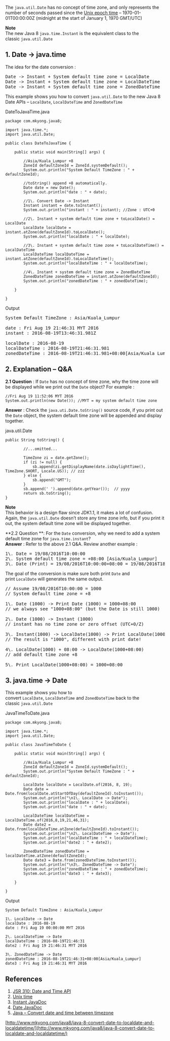 The `java.util.Date` has no concept of time zone, and only represents the number of seconds passed since the [Unix epoch time](https://en.wikipedia.org/wiki/Unix_time) – 1970-01-01T00:00:00Z (midnight at the start of January 1, 1970 GMT/UTC)

**Note**  
The new Java 8 `java.time.Instant` is the equivalent class to the classic `java.util.Date`

## 1\. Date -> java.time

The idea for the date conversion :

<pre>Date -> Instant + System default time zone = LocalDate
Date -> Instant + System default time zone = LocalDateTime
Date -> Instant + System default time zone = ZonedDateTime
</pre>

This example shows you how to convert `java.util.Date` to the new Java 8 Date APIs – `LocalDate`, `LocalDateTime` and `ZonedDateTime`

DateToJavaTime.java

    package com.mkyong.java8;

    import java.time.*;
    import java.util.Date;

    public class DateToJavaTime {

        public static void main(String[] args) {

            //Asia/Kuala_Lumpur +8
            ZoneId defaultZoneId = ZoneId.systemDefault();
            System.out.println("System Default TimeZone : " + defaultZoneId);

            //toString() append +8 automatically.
            Date date = new Date();
            System.out.println("date : " + date);

            //1\. Convert Date -> Instant
            Instant instant = date.toInstant();
            System.out.println("instant : " + instant); //Zone : UTC+0

            //2\. Instant + system default time zone + toLocalDate() = LocalDate
            LocalDate localDate = instant.atZone(defaultZoneId).toLocalDate();
            System.out.println("localDate : " + localDate);

            //3\. Instant + system default time zone + toLocalDateTime() = LocalDateTime
            LocalDateTime localDateTime = instant.atZone(defaultZoneId).toLocalDateTime();
            System.out.println("localDateTime : " + localDateTime);

            //4\. Instant + system default time zone = ZonedDateTime
            ZonedDateTime zonedDateTime = instant.atZone(defaultZoneId);
            System.out.println("zonedDateTime : " + zonedDateTime);

        }

    }

Output

<pre>System Default TimeZone : Asia/Kuala_Lumpur

date : Fri Aug 19 21:46:31 MYT 2016
instant : 2016-08-19T13:46:31.981Z

localDate : 2016-08-19
localDateTime : 2016-08-19T21:46:31.981
zonedDateTime : 2016-08-19T21:46:31.981+08:00[Asia/Kuala_Lumpur]
</pre>

## 2\. Explanation – Q&A

**2.1 Question** : If `Date` has no concept of time zone, why the time zone will be displayed while we print out the `Date` object? For example :

    //Fri Aug 19 11:52:06 MYT 2016
    System.out.println(new Date()); //MYT = my system default time zone

**Answer** : Check the `java.uti.Date.toString()` source code, if you print out the `Date` object, the system default time zone will be appended and display together.

java.util.Date

    public String toString() {

            //...omitted...

            TimeZone zi = date.getZone();
            if (zi != null) {
                sb.append(zi.getDisplayName(date.isDaylightTime(), TimeZone.SHORT, Locale.US)); // zzz
            } else {
                sb.append("GMT");
            }
            sb.append(' ').append(date.getYear());  // yyyy
            return sb.toString();
    }

**Note**  
This behavior is a design flaw since JDK1.1, it makes a lot of confusion. Again, the `java.util.Date` doesn’t store any time zone info, but if you print it out, the system default time zone will be displayed together.

**2.2 Question **: For the `Date` conversion, why we need to add a system default time zone for `java.time.instant`?  
**Answer** : Refer to the above 2.1 Q&A. Review another example :

<pre>1\. Date = 19/08/2016T10:00:00
2\. System default time zone = +08:00 [Asia/Kuala_Lumpur]
3\. Date (Print) = 19/08/2016T10:00:00+08:00 = 19/08/2016T18:00:00
</pre>

The goal of the conversion is make sure both print `Date` and print `LocalDate` will generates the same output.

<pre>// Assume 19/08/2016T10:00:00 = 1000
// System default time zone = +8

1\. Date (1000) -> Print Date (1000) = 1000+08:00  
// we always see "1000+08:00" (but the Date is still 1000)

2\. Date (1000) -> Instant (1000)
// instant has no time zone or zero offset (UTC+0/Z)

3\. Instant(1000) -> LocalDate(1000) -> Print LocalDate(1000) = 1000
// The result is "1000", different with print date!

4\. LocalDate(1000) + 08:00 -> LocalDate(1000+08:00)
// add default time zone +8

5\. Print LocalDate(1000+08:00) = 1000+08:00
</pre>

## 3\. java.time -> Date

This example shows you how to convert `LocalDate`, `LocalDateTime` and `ZonedDateTime` back to the classic `java.util.Date`

JavaTimeToDate.java

    package com.mkyong.java8;

    import java.time.*;
    import java.util.Date;

    public class JavaTimeToDate {

        public static void main(String[] args) {

            //Asia/Kuala_Lumpur +8
            ZoneId defaultZoneId = ZoneId.systemDefault();
            System.out.println("System Default TimeZone : " + defaultZoneId);

            LocalDate localDate = LocalDate.of(2016, 8, 19);
            Date date = Date.from(localDate.atStartOfDay(defaultZoneId).toInstant());
            System.out.println("\n1\. LocalDate -> Date");
            System.out.println("localDate : " + localDate);
            System.out.println("date : " + date);

            LocalDateTime localDateTime = LocalDateTime.of(2016,8,19,21,46,31);
            Date date2 = Date.from(localDateTime.atZone(defaultZoneId).toInstant());
            System.out.println("\n2\. LocalDateTime -> Date");
            System.out.println("localDateTime : " + localDateTime);
            System.out.println("date2 : " + date2);

            ZonedDateTime zonedDateTime = localDateTime.atZone(defaultZoneId);
            Date date3 = Date.from(zonedDateTime.toInstant());
            System.out.println("\n3\. ZonedDateTime -> Date");
            System.out.println("zonedDateTime : " + zonedDateTime);
            System.out.println("date3 : " + date3);

        }

    }

Output

    System Default TimeZone : Asia/Kuala_Lumpur

    1\. LocalDate -> Date
    localDate : 2016-08-19
    date : Fri Aug 19 00:00:00 MYT 2016

    2\. LocalDateTime -> Date
    localDateTime : 2016-08-19T21:46:31
    date2 : Fri Aug 19 21:46:31 MYT 2016

    3\. ZonedDateTime -> Date
    zonedDateTime : 2016-08-19T21:46:31+08:00[Asia/Kuala_Lumpur]
    date3 : Fri Aug 19 21:46:31 MYT 2016

## References

1.  [JSR 310: Date and Time API](https://jcp.org/en/jsr/detail?id=310)
2.  [Unix time](https://en.wikipedia.org/wiki/Unix_time)
3.  [Instant JavaDoc](https://docs.oracle.com/javase/8/docs/api/java/time/Instant.html)
4.  [Date JavaDoc](https://docs.oracle.com/javase/8/docs/api/java/util/Date.html)
5.  [Java – Convert date and time between timezone](https://www.mkyong.com/java/java-convert-date-and-time-between-timezone/)

[http://www.mkyong.com/java8/java-8-convert-date-to-localdate-and-localdatetime/](http://www.mkyong.com/java8/java-8-convert-date-to-localdate-and-localdatetime/)
